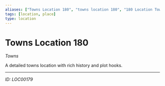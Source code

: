 ```yaml
---
aliases: ["Towns Location 180", "towns location 180", "180 Location Towns"]
tags: [location, place]
type: location
---
```


# Towns Location 180

*Towns*

A detailed towns location with rich history and plot hooks.

---
*ID: LOC00179*